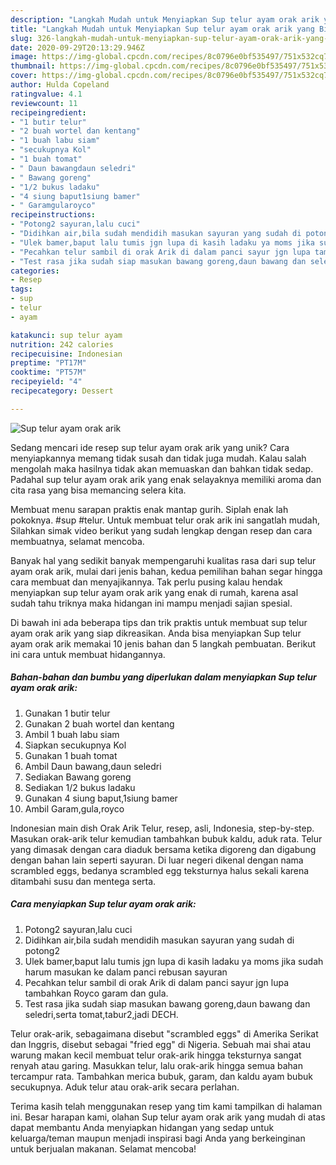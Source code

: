 ```yaml
---
description: "Langkah Mudah untuk Menyiapkan Sup telur ayam orak arik yang Bisa Manjain Lidah"
title: "Langkah Mudah untuk Menyiapkan Sup telur ayam orak arik yang Bisa Manjain Lidah"
slug: 326-langkah-mudah-untuk-menyiapkan-sup-telur-ayam-orak-arik-yang-bisa-manjain-lidah
date: 2020-09-29T20:13:29.946Z
image: https://img-global.cpcdn.com/recipes/8c0796e0bf535497/751x532cq70/sup-telur-ayam-orak-arik-foto-resep-utama.jpg
thumbnail: https://img-global.cpcdn.com/recipes/8c0796e0bf535497/751x532cq70/sup-telur-ayam-orak-arik-foto-resep-utama.jpg
cover: https://img-global.cpcdn.com/recipes/8c0796e0bf535497/751x532cq70/sup-telur-ayam-orak-arik-foto-resep-utama.jpg
author: Hulda Copeland
ratingvalue: 4.1
reviewcount: 11
recipeingredient:
- "1 butir telur"
- "2 buah wortel dan kentang"
- "1 buah labu siam"
- "secukupnya Kol"
- "1 buah tomat"
- " Daun bawangdaun seledri"
- " Bawang goreng"
- "1/2 bukus ladaku"
- "4 siung baput1siung bamer"
- " Garamgularoyco"
recipeinstructions:
- "Potong2 sayuran,lalu cuci"
- "Didihkan air,bila sudah mendidih masukan sayuran yang sudah di potong2"
- "Ulek bamer,baput lalu tumis jgn lupa di kasih ladaku ya moms jika sudah harum masukan ke dalam panci rebusan sayuran"
- "Pecahkan telur sambil di orak Arik di dalam panci sayur jgn lupa tambahkan Royco garam dan gula."
- "Test rasa jika sudah siap masukan bawang goreng,daun bawang dan seledri,serta tomat,tabur2,jadi DECH."
categories:
- Resep
tags:
- sup
- telur
- ayam

katakunci: sup telur ayam 
nutrition: 242 calories
recipecuisine: Indonesian
preptime: "PT17M"
cooktime: "PT57M"
recipeyield: "4"
recipecategory: Dessert

---
```



![Sup telur ayam orak arik](https://img-global.cpcdn.com/recipes/8c0796e0bf535497/751x532cq70/sup-telur-ayam-orak-arik-foto-resep-utama.jpg)

Sedang mencari ide resep sup telur ayam orak arik yang unik? Cara menyiapkannya memang tidak susah dan tidak juga mudah. Kalau salah mengolah maka hasilnya tidak akan memuaskan dan bahkan tidak sedap. Padahal sup telur ayam orak arik yang enak selayaknya memiliki aroma dan cita rasa yang bisa memancing selera kita.

Membuat menu sarapan praktis enak mantap gurih. Siplah enak lah pokoknya. #sup #telur. Untuk membuat telur orak arik ini sangatlah mudah, Silahkan simak video berikut yang sudah lengkap dengan resep dan cara membuatnya, selamat mencoba.

Banyak hal yang sedikit banyak mempengaruhi kualitas rasa dari sup telur ayam orak arik, mulai dari jenis bahan, kedua pemilihan bahan segar hingga cara membuat dan menyajikannya. Tak perlu pusing kalau hendak menyiapkan sup telur ayam orak arik yang enak di rumah, karena asal sudah tahu triknya maka hidangan ini mampu menjadi sajian spesial.


Di bawah ini ada beberapa tips dan trik praktis untuk membuat sup telur ayam orak arik yang siap dikreasikan. Anda bisa menyiapkan Sup telur ayam orak arik memakai 10 jenis bahan dan 5 langkah pembuatan. Berikut ini cara untuk membuat hidangannya.

<!--inarticleads1-->

##### Bahan-bahan dan bumbu yang diperlukan dalam menyiapkan Sup telur ayam orak arik:

1. Gunakan 1 butir telur
1. Gunakan 2 buah wortel dan kentang
1. Ambil 1 buah labu siam
1. Siapkan secukupnya Kol
1. Gunakan 1 buah tomat
1. Ambil  Daun bawang,daun seledri
1. Sediakan  Bawang goreng
1. Sediakan 1/2 bukus ladaku
1. Gunakan 4 siung baput,1siung bamer
1. Ambil  Garam,gula,royco


Indonesian main dish Orak Arik Telur, resep, asli, Indonesia, step-by-step. Masukan orak-arik telur kemudian tambahkan bubuk kaldu, aduk rata. Telur yang dimasak dengan cara diaduk bersama ketika digoreng dan digabung dengan bahan lain seperti sayuran. Di luar negeri dikenal dengan nama scrambled eggs, bedanya scrambled egg teksturnya halus sekali karena ditambahi susu dan mentega serta. 

<!--inarticleads2-->

##### Cara menyiapkan Sup telur ayam orak arik:

1. Potong2 sayuran,lalu cuci
1. Didihkan air,bila sudah mendidih masukan sayuran yang sudah di potong2
1. Ulek bamer,baput lalu tumis jgn lupa di kasih ladaku ya moms jika sudah harum masukan ke dalam panci rebusan sayuran
1. Pecahkan telur sambil di orak Arik di dalam panci sayur jgn lupa tambahkan Royco garam dan gula.
1. Test rasa jika sudah siap masukan bawang goreng,daun bawang dan seledri,serta tomat,tabur2,jadi DECH.


Telur orak-arik, sebagaimana disebut &#34;scrambled eggs&#34; di Amerika Serikat dan Inggris, disebut sebagai &#34;fried egg&#34; di Nigeria. Sebuah mai shai atau warung makan kecil membuat telur orak-arik hingga teksturnya sangat renyah atau garing. Masukkan telur, lalu orak-arik hingga semua bahan tercampur rata. Tambahkan merica bubuk, garam, dan kaldu ayam bubuk secukupnya. Aduk telur atau orak-arik secara perlahan. 

Terima kasih telah menggunakan resep yang tim kami tampilkan di halaman ini. Besar harapan kami, olahan Sup telur ayam orak arik yang mudah di atas dapat membantu Anda menyiapkan hidangan yang sedap untuk keluarga/teman maupun menjadi inspirasi bagi Anda yang berkeinginan untuk berjualan makanan. Selamat mencoba!
